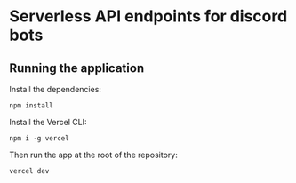 # Serverless API endpoints for discord bots


## Running the application

Install the dependencies:
```
npm install
```

Install the Vercel CLI:
```
npm i -g vercel
```
Then run the app at the root of the repository:
```
vercel dev
```